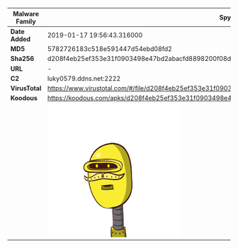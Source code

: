 | Malware Family | SpyNote                                                      |
| -------------- | ------------------------------------------------------------ |
| **Date Added** | 2019-01-17 19:56:43.316000                                                   |
| **MD5**        | 5782726183c518e591447d54ebd08fd2                             |
| **Sha256**     | d208f4eb25ef353e31f0903498e47bd2abacfd8898200f08d5e3e9318baba242 |
| **URL**        | -                                                            |
| **C2**         | luky0579.ddns.net:2222 |
| **VirusTotal** | https://www.virustotal.com/#/file/d208f4eb25ef353e31f0903498e47bd2abacfd8898200f08d5e3e9318baba242/detection |
| **Koodous**    | https://koodous.com/apks/d208f4eb25ef353e31f0903498e47bd2abacfd8898200f08d5e3e9318baba242 |
|                | ![](../assets/d208f4eb25ef353e31f0903498e47bd2abacfd8898200f08d5e3e9318baba242.png) |